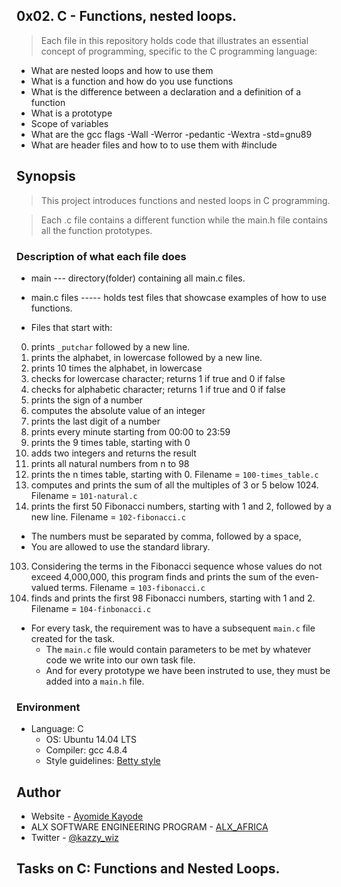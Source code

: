 ## 0x02. C - Functions, nested loops.

> Each file in this repository holds code that illustrates an essential concept of programming,
> specific to the C programming language:

* What are nested loops and how to use them
* What is a function and how do you use functions
* What is the difference between a declaration and a definition of a function
* What is a prototype
* Scope of variables
* What are the gcc flags -Wall -Werror -pedantic -Wextra -std=gnu89
* What are header files and how to to use them with #include

## Synopsis

> This project introduces functions and nested loops in C programming.

> Each .c file contains a different function while the main.h file contains all the function prototypes.

### Description of what each file does

* main --- directory(folder) containing all main.c files.
* main.c files ----- holds test files that showcase examples of how to use functions.

* Files that start with:
0. prints `_putchar` followed by a new line.
1. prints the alphabet, in lowercase followed by a new line.
2. prints 10 times the alphabet, in lowercase
3. checks for lowercase character; returns 1 if true and 0 if false
4. checks for alphabetic character; returns 1 if true and 0 if false
5. prints the sign of a number
6. computes the absolute value of an integer
7. prints the last digit of a number
8. prints every minute starting from 00:00 to 23:59
9. prints the 9 times table, starting with 0
10. adds two integers and returns the result
11. prints all natural numbers from n to 98
100. prints the n times table, starting with 0. Filename = `100-times_table.c`
101. computes and prints the sum of all the multiples of 3 or 5 below 1024. Filename = `101-natural.c`
102. prints the first 50 Fibonacci numbers, starting with 1 and 2,  followed by a new line. Filename = `102-fibonacci.c`
* The numbers must be separated by comma, followed by a space,
* You are allowed to use the standard library.
103. Considering the terms in the Fibonacci sequence whose values do not exceed 4,000,000, this program finds and prints the sum of the even-valued terms. Filename = `103-fibonacci.c`
104. finds and prints the first 98 Fibonacci numbers, starting with 1 and 2. Filename = `104-finbonacci.c`


* For every task, the requirement was to have a subsequent ```main.c``` file created for the task.
    * The `main.c` file would contain parameters to be met by whatever code we write into our own task file.
    * And for every prototype we have been instruted to use, they must be added into a `main.h` file.

### Environment

* Language: C
    * OS: Ubuntu 14.04 LTS
    * Compiler: gcc 4.8.4
    * Style guidelines: [Betty style](https://github.com/holbertonschool/Betty/wiki)

## Author

- Website - [Ayomide Kayode](https://github.com/AyomideKayode)
- ALX SOFTWARE ENGINEERING PROGRAM - [ALX_AFRICA](https://www.alxafrica.com/programmes/)
- Twitter - [@kazzy_wiz](https://www.twitter.com/kazzy_wiz)

## Tasks on C: Functions and Nested Loops.